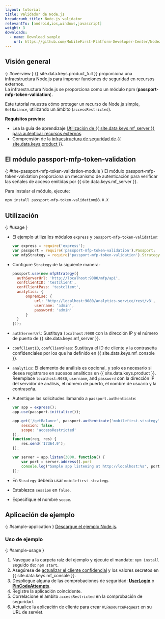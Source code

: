 ```yaml
---
layout: tutorial
title: Validador de Node.js
breadcrumb_title: Node.js validator
relevantTo: [android,ios,windows,javascript]
weight: 3
downloads:
  - name: Download sample
    url: https://github.com/MobileFirst-Platform-Developer-Center/NodeJSValidator/tree/release80
---
```

<!-- NLS_CHARSET=UTF-8 -->
## Visión general
{: #overview }
{{ site.data.keys.product_full }} proporciona una infraestructura Node.js para imponer funciones de seguridad en recursos externos.  
La infraestructura Node.js se proporciona como un módulo npm (**passport-mfp-token-validation**).

Este tutorial muestra cómo proteger un recurso de Node.js simple, `GetBalance`, utilizando un ámbito (`accessRestricted`).

**Requisitos previos:**  

* Lea la guía de aprendizaje [Utilización de {{ site.data.keys.mf_server }} para autenticar recursos externos](../).
* Comprensión de la [infraestructura de seguridad de {{ site.data.keys.product }}](../../).

## El módulo passport-mfp-token-validation
{: #the-passport-mfp-token-validation-module }
El módulo passport-mfp-token-validation proporciona un mecanismo de autenticación para verificar las señales de acceso emitidas por {{ site.data.keys.mf_server }}.

Para instalar el módulo, ejecute:

```bash
npm install passport-mfp-token-validation@8.0.X
```

## Utilización
{: #usage }
* El ejemplo utiliza los módulos `express` y `passport-mfp-token-validation`:

  ```javascript
  var express = require('express');
  var passport = require('passport-mfp-token-validation').Passport;
  var mfpStrategy = require('passport-mfp-token-validation').Strategy;
  ```

* Configure `Strategy` de la siguiente manera:

  ```javascript
  passport.use(new mfpStrategy({
    authServerUrl: 'http://localhost:9080/mfp/api',
    confClientID: 'testclient',
    confClientPass: 'testclient',
    analytics: {
        onpremise: {
            url: 'http://localhost:9080/analytics-service/rest/v3',
            username: 'admin',
            password: 'admin'
        }
    }
  }));
  ```
  
 * `authServerUrl`: Sustituya `localhost:9080` con la dirección IP y el número de puerto de {{ site.data.keys.mf_server }}.
 * `confClientID`, `confClientPass`: Sustituya el ID de cliente y la contraseña confidenciales por los que ha definido en {{ site.data.keys.mf_console }}.
 * `analytics`: El elemento de análisis es opcional, y solo es necesario si desea registrarse en sucesos analíticos en {{ site.data.keys.product }}.  
 Reemplace `localhost:9080`, `username`, and `password` con la dirección IP del servidor de análisis, el número de puerto, el nombre de usuario y la contraseña.

* Autentique las solicitudes llamando a `passport.authenticate`:

  ```javascript
  var app = express();
  app.use(passport.initialize());

  app.get('/getBalance', passport.authenticate('mobilefirst-strategy', {
      session: false,
      scope: 'accessRestricted'
  }),
  function(req, res) {
      res.send('17364.9');
  });

  var server = app.listen(3000, function() {
      var port = server.address().port
      console.log("Sample app listening at http://localhost:%s", port)
  });
  ```

 * En `Strategy` debería usar `mobilefirst-strategy`.
 * Establezca `session` en `false`.
 * Especifique el nombre `scope`.

## Aplicación de ejemplo 
{: #sample-application }
[Descargue el ejemplo Node.js](https://github.com/MobileFirst-Platform-Developer-Center/NodeJSValidator/tree/release80).

### Uso de ejemplo
{: #sample-usage }
1. Navegue a la carpeta raíz del ejemplo y ejecute el mandato: `npm install` seguido de: `npm start`.
2. Asegúrese de [actualizar el cliente confidencial](../#confidential-client) y los valores secretos en {{ site.data.keys.mf_console }}.
3. Despliegue alguna de las comprobaciones de seguridad: **[UserLogin](../../user-authentication/security-check/)** o **[PinCodeAttempts](../../credentials-validation/security-check/)**.
4. Registre la aplicación coincidente.
5. Correlacione el ámbito `accessRestricted` en la comprobación de seguridad.
6. Actualice la aplicación de cliente para crear `WLResourceRequest` en su URL de servlet.
